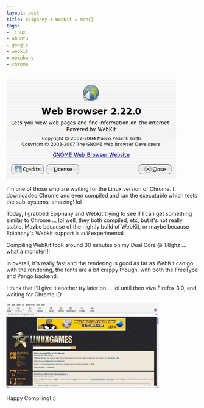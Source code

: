 ```yaml
--- 
layout: post
title: Epiphany + WebKit = meh{}
tags: 
- linux
- ubuntu
- google
- webkit
- epiphany
- chrome
---
```

<a class="image" href="/images/2008/09/about_epiphany.jpg"><img class="size-full wp-image-339 aligncenter" title="about_epiphany" src="/images/2008/09/about_epiphany.jpg" alt="" width="446" height="262" /></a>

I'm one of those who are waiting for the Linux version of Chrome. I downloaded Chrome and even compiled and ran the executable which tests the sub-systems, amazing! lol

Today, I grabbed Epiphany and Webkit trying to see if I can get something similar to Chrome ... lol well, they both compiled, etc, but it's not really stable. Maybe because of the nightly build of WebKit, or maybe because Epiphany's Webkit support is *still* experimental.

Compiling WebKit took around 30 minutes on my Dual Core @ 1.8ghz ... what a monster!!!

In overall, it's really fast and the rendering is good as far as WebKit can go with the rendering, the fonts are a bit crappy though, with both the FreeType and Pango backend.

I think that I'll give it another try later on ... lol until then viva Firefox 3.0, and waiting for Chrome :D

<a class="image" href="/images/2008/09/linux_games_epiphany.jpg"><img class="alignnone size-thumbnail wp-image-340" title="linux_games_epiphany" src="/images/2008/09/linux_games_epiphany-400x224.jpg" alt="" width="400" height="224" /></a>

Happy Compiling! :)
